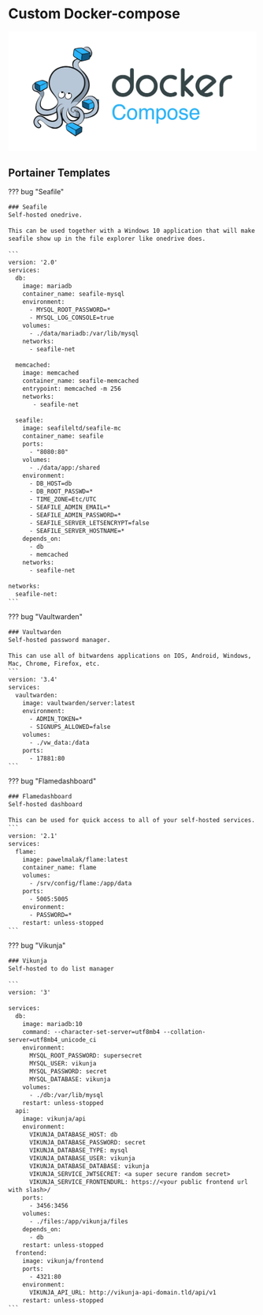 # Custom Docker-compose

![pic](../img/docker-compose.jpg)

## Portainer Templates

??? bug "Seafile"

    ### Seafile 
    Self-hosted onedrive.

    This can be used together with a Windows 10 application that will make seafile show up in the file explorer like onedrive does.

    ```
    version: '2.0'
    services:
      db:
        image: mariadb
        container_name: seafile-mysql
        environment:
          - MYSQL_ROOT_PASSWORD=*
          - MYSQL_LOG_CONSOLE=true
        volumes:
          - ./data/mariadb:/var/lib/mysql
        networks:
          - seafile-net

      memcached:
        image: memcached
        container_name: seafile-memcached
        entrypoint: memcached -m 256
        networks:
           - seafile-net
          
      seafile:
        image: seafileltd/seafile-mc
        container_name: seafile
        ports:
          - "8080:80"
        volumes:
          - ./data/app:/shared
        environment:
          - DB_HOST=db
          - DB_ROOT_PASSWD=*
          - TIME_ZONE=Etc/UTC
          - SEAFILE_ADMIN_EMAIL=*
          - SEAFILE_ADMIN_PASSWORD=*
          - SEAFILE_SERVER_LETSENCRYPT=false
          - SEAFILE_SERVER_HOSTNAME=*
        depends_on:
          - db
          - memcached
        networks:
          - seafile-net

    networks:
      seafile-net:
    ```

??? bug "Vaultwarden"

    ### Vaultwarden 
    Self-hosted password manager.

    This can use all of bitwardens applications on IOS, Android, Windows, Mac, Chrome, Firefox, etc.
    ```
    version: '3.4'
    services:
      vaultwarden:
        image: vaultwarden/server:latest
        environment:
          - ADMIN_TOKEN=*
          - SIGNUPS_ALLOWED=false
        volumes:
          - ./vw_data:/data
        ports:
          - 17881:80
    ```

??? bug "Flamedashboard"

    ### Flamedashboard
    Self-hosted dashboard

    This can be used for quick access to all of your self-hosted services.
    ```
    version: '2.1'
    services:
      flame:
        image: pawelmalak/flame:latest
        container_name: flame
        volumes:
          - /srv/config/flame:/app/data
        ports:
          - 5005:5005
        environment:
          - PASSWORD=*
        restart: unless-stopped
    ```

??? bug "Vikunja"

    ### Vikunja
    Self-hosted to do list manager

    ```
    version: '3'

    services:
      db:
        image: mariadb:10
        command: --character-set-server=utf8mb4 --collation-server=utf8mb4_unicode_ci
        environment:
          MYSQL_ROOT_PASSWORD: supersecret
          MYSQL_USER: vikunja
          MYSQL_PASSWORD: secret
          MYSQL_DATABASE: vikunja
        volumes:
          - ./db:/var/lib/mysql
        restart: unless-stopped
      api:
        image: vikunja/api
        environment:
          VIKUNJA_DATABASE_HOST: db
          VIKUNJA_DATABASE_PASSWORD: secret
          VIKUNJA_DATABASE_TYPE: mysql
          VIKUNJA_DATABASE_USER: vikunja
          VIKUNJA_DATABASE_DATABASE: vikunja
          VIKUNJA_SERVICE_JWTSECRET: <a super secure random secret>
          VIKUNJA_SERVICE_FRONTENDURL: https://<your public frontend url with slash>/
        ports:
          - 3456:3456
        volumes:
          - ./files:/app/vikunja/files
        depends_on:
          - db
        restart: unless-stopped
      frontend:
        image: vikunja/frontend
        ports:
          - 4321:80
        environment:
          VIKUNJA_API_URL: http://vikunja-api-domain.tld/api/v1
        restart: unless-stopped
    ```